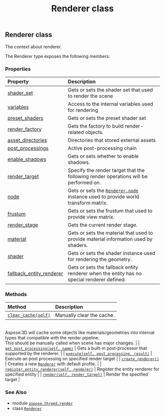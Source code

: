 ﻿---
title: Renderer class
second_title: Aspose.3D for Python via .NET API References
description: 
type: docs
weight: 310
url: /python-net/aspose.threed.render/renderer/
is_root: false
---

## Renderer class

The context about renderer.



The Renderer type exposes the following members:

### Properties
| Property | Description |
| :- | :- |
| [shader_set](/3d/python-net/aspose.threed.render/renderer/shader_set) | Gets or sets the shader set that used to render the scene |
| [variables](/3d/python-net/aspose.threed.render/renderer/variables) | Access to the internal variables used for rendering |
| [preset_shaders](/3d/python-net/aspose.threed.render/renderer/preset_shaders) | Gets or sets the preset shader set |
| [render_factory](/3d/python-net/aspose.threed.render/renderer/render_factory) | Gets the factory to build render-related objects. |
| [asset_directories](/3d/python-net/aspose.threed.render/renderer/asset_directories) | Directories that stored external assets |
| [post_processings](/3d/python-net/aspose.threed.render/renderer/post_processings) | Active post-processing chain |
| [enable_shadows](/3d/python-net/aspose.threed.render/renderer/enable_shadows) | Gets or sets whether to enable shadows. |
| [render_target](/3d/python-net/aspose.threed.render/renderer/render_target) | Specify the render target that the following render operations will be performed on. |
| [node](/3d/python-net/aspose.threed.render/renderer/node) | Gets or sets the [`Renderer.node`](/3d/python-net/aspose.threed.render/renderer#node) instance used to provide world transform matrix. |
| [frustum](/3d/python-net/aspose.threed.render/renderer/frustum) | Gets or sets the frustum that used to provide view matrix. |
| [render_stage](/3d/python-net/aspose.threed.render/renderer/render_stage) | Gets the current render stage. |
| [material](/3d/python-net/aspose.threed.render/renderer/material) | Gets or sets the material that used to provide material information used by shaders. |
| [shader](/3d/python-net/aspose.threed.render/renderer/shader) | Gets or sets the shader instance used for rendering the geometry. |
| [fallback_entity_renderer](/3d/python-net/aspose.threed.render/renderer/fallback_entity_renderer) | Gets or sets the fallback entity renderer when the entity has no special renderer defined. |


### Methods
| Method | Description |
| :- | :- |
| [`clear_cache(self)`](/3d/python-net/aspose.threed.render/renderer/clear_cache/#) | Manually clear the cache.<br/>Aspose.3D will cache some objects like materials/geometries into internal types that compatible with the render pipeline.<br/>This should be manually called when scene has major changes. |
| [`get_post_processing(self, name)`](/3d/python-net/aspose.threed.render/renderer/get_post_processing/#system.string) | Gets a built-in post-processor that supported by the renderer. |
| [`execute(self, post_processing, result)`](/3d/python-net/aspose.threed.render/renderer/execute/#aspose.threed.render.postprocessing-aspose.threed.render.irendertarget) | Execute an post processing on specified render target |
| [`create_renderer()`](/3d/python-net/aspose.threed.render/renderer/create_renderer/#) | Creates a new [`Renderer`](/3d/python-net/aspose.threed.render/renderer) with default profile. |
| [`register_entity_renderer(self, renderer)`](/3d/python-net/aspose.threed.render/renderer/register_entity_renderer/#aspose.threed.render.entityrenderer) | Register the entity renderer for specified entity |
| [`render(self, render_target)`](/3d/python-net/aspose.threed.render/renderer/render/#aspose.threed.render.irendertarget) | Render the specified target |



### See Also
* module [`aspose.threed.render`](..)
* class [`Renderer`](/3d/python-net/aspose.threed.render/renderer)
